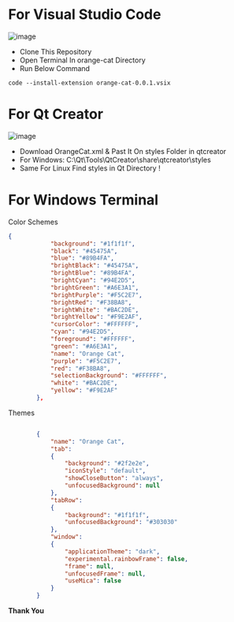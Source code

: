 # For Visual Studio Code
<img src="https://github.com/mahtabulshouravv/orange-cat/blob/main/images/orangecat_vscode.PNG" alt="image">

* Clone This Repository
* Open Terminal In orange-cat Directory 
* Run Below Command
```shell
code --install-extension orange-cat-0.0.1.vsix
```

# For Qt Creator
<img src="https://github.com/mahtabulshouravv/orange-cat/blob/main/images/orangecat_qt.PNG" alt="image">

* Download OrangeCat.xml & Past It On styles Folder in qtcreator 
* For Windows: C:\Qt\Tools\QtCreator\share\qtcreator\styles
* Same For Linux Find styles in Qt Directory !

# For Windows Terminal

Color Schemes
```json
{
            "background": "#1f1f1f",
            "black": "#45475A",
            "blue": "#89B4FA",
            "brightBlack": "#45475A",
            "brightBlue": "#89B4FA",
            "brightCyan": "#94E2D5",
            "brightGreen": "#A6E3A1",
            "brightPurple": "#F5C2E7",
            "brightRed": "#F38BA8",
            "brightWhite": "#BAC2DE",
            "brightYellow": "#F9E2AF",
            "cursorColor": "#FFFFFF",
            "cyan": "#94E2D5",
            "foreground": "#FFFFFF",
            "green": "#A6E3A1",
            "name": "Orange Cat",
            "purple": "#F5C2E7",
            "red": "#F38BA8",
            "selectionBackground": "#FFFFFF",
            "white": "#BAC2DE",
            "yellow": "#F9E2AF"
        },
```
Themes
```json

        {
            "name": "Orange Cat",
            "tab": 
            {
                "background": "#2f2e2e",
                "iconStyle": "default",
                "showCloseButton": "always",
                "unfocusedBackground": null
            },
            "tabRow": 
            {
                "background": "#1f1f1f",
                "unfocusedBackground": "#303030"
            },
            "window": 
            {
                "applicationTheme": "dark",
                "experimental.rainbowFrame": false,
                "frame": null,
                "unfocusedFrame": null,
                "useMica": false
            }
        }
```

**Thank You**
